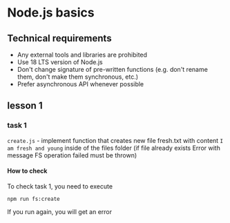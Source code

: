 # Node.js basics

## Technical requirements

- Any external tools and libraries are prohibited
- Use 18 LTS version of Node.js
- Don't change signature of pre-written functions (e.g. don't rename them, don't make them synchronous, etc.)
- Prefer asynchronous API whenever possible

## lesson 1

### task 1
`create.js` - implement function that creates new file fresh.txt with content `I am fresh and young` inside of the files folder (if file already exists Error with message FS operation failed must be thrown)

#### How to check

To check task 1, you need to execute
```
npm run fs:create
```
If you run again, you will get an error

